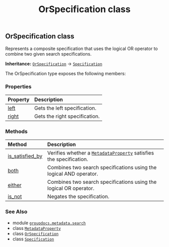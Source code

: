 ﻿---
title: OrSpecification class
second_title: GroupDocs.Metadata for Python via .NET API References
description: 
type: docs
url: /python-net/groupdocs.metadata.search/orspecification/
is_root: false
weight: 70
---

## OrSpecification class

Represents a composite specification that uses the logical OR operator to combine two given search specifications.



**Inheritance:** [`OrSpecification`](/metadata/python-net/groupdocs.metadata.search/orspecification) → 
[`Specification`](/metadata/python-net/groupdocs.metadata.search/specification)



The OrSpecification type exposes the following members:

### Properties
| Property | Description |
| :- | :- |
| [left](/metadata/python-net/groupdocs.metadata.search/orspecification/left) | Gets the left specification. |
| [right](/metadata/python-net/groupdocs.metadata.search/orspecification/right) | Gets the right specification. |


### Methods
| Method | Description |
| :- | :- |
| [is_satisfied_by](/metadata/python-net/groupdocs.metadata.search/orspecification/is_satisfied_by/#groupdocs.metadata.common.MetadataProperty) | Verifies whether a [`MetadataProperty`](/metadata/python-net/groupdocs.metadata.common/metadataproperty) satisfies the specification. |
| [both](/metadata/python-net/groupdocs.metadata.search/orspecification/both/#groupdocs.metadata.search.Specification) | Combines two search specifications using the logical AND operator. |
| [either](/metadata/python-net/groupdocs.metadata.search/orspecification/either/#groupdocs.metadata.search.Specification) | Combines two search specifications using the logical OR operator. |
| [is_not](/metadata/python-net/groupdocs.metadata.search/orspecification/is_not/#) | Negates the specification. |



### See Also
* module [`groupdocs.metadata.search`](..)
* class [`MetadataProperty`](/metadata/python-net/groupdocs.metadata.common/metadataproperty)
* class [`OrSpecification`](/metadata/python-net/groupdocs.metadata.search/orspecification)
* class [`Specification`](/metadata/python-net/groupdocs.metadata.search/specification)
